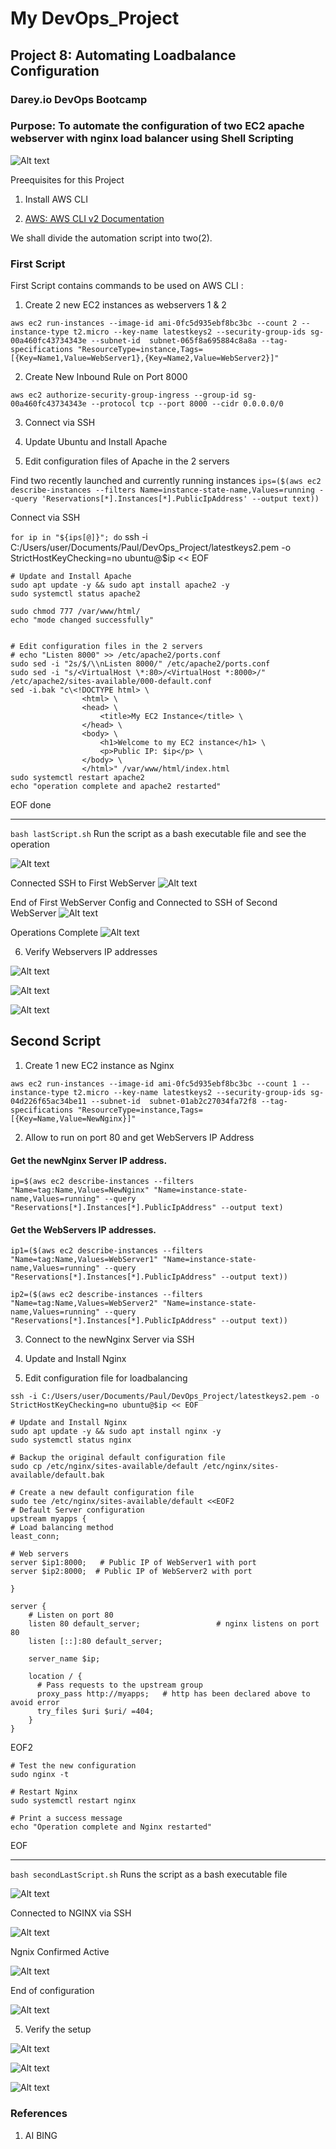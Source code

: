 # My DevOps_Project 

## Project 8: Automating Loadbalance Configuration

### Darey.io DevOps Bootcamp

### Purpose: To automate the configuration of two EC2 apache webserver  with nginx load balancer using Shell Scripting

![Alt text](img/00.loadbal.png)



Preequisites for this Project
1. Install AWS CLI

2. [AWS: AWS CLI v2 Documentation](https://docs.aws.amazon.com/cli/latest/userguide/cli-chap-welcome.html)


We shall divide the automation script into two(2).



### First Script
First Script contains commands to be used on AWS CLI :

1. Create 2 new EC2 instances as webservers 1 & 2

```aws ec2 run-instances --image-id ami-0fc5d935ebf8bc3bc --count 2 --instance-type t2.micro --key-name latestkeys2 --security-group-ids sg-00a460fc43734343e --subnet-id  subnet-065f8a695884c8a8a --tag-specifications "ResourceType=instance,Tags=[{Key=Name1,Value=WebServer1},{Key=Name2,Value=WebServer2}]"```



2. Create New Inbound Rule on Port 8000

```aws ec2 authorize-security-group-ingress --group-id sg-00a460fc43734343e --protocol tcp --port 8000 --cidr 0.0.0.0/0```


3. Connect via SSH

4. Update Ubuntu and Install Apache

5. Edit configuration files of Apache in the 2 servers

Find two recently launched and currently running instances
```ips=($(aws ec2 describe-instances --filters Name=instance-state-name,Values=running --query 'Reservations[*].Instances[*].PublicIpAddress' --output text))```   

Connect via SSH

```for ip in "${ips[@]}"; do```
    ssh -i C:/Users/user/Documents/Paul/DevOps_Project/latestkeys2.pem -o StrictHostKeyChecking=no ubuntu@$ip << EOF
    
    # Update and Install Apache
    sudo apt update -y && sudo apt install apache2 -y
    sudo systemctl status apache2
    
    sudo chmod 777 /var/www/html/
    echo "mode changed successfully"

    
    # Edit configuration files in the 2 servers
    # echo "Listen 8000" >> /etc/apache2/ports.conf
    sudo sed -i "2s/$/\\nListen 8000/" /etc/apache2/ports.conf
    sudo sed -i "s/<VirtualHost \*:80>/<VirtualHost *:8000>/" /etc/apache2/sites-available/000-default.conf
    sed -i.bak "c\<!DOCTYPE html> \
                    <html> \
                    <head> \
                        <title>My EC2 Instance</title> \
                    </head> \
                    <body> \
                        <h1>Welcome to my EC2 instance</h1> \
                        <p>Public IP: $ip</p> \
                    </body> \
                    </html>" /var/www/html/index.html
    sudo systemctl restart apache2
    echo "operation complete and apache2 restarted"
EOF
done
***

```bash lastScript.sh```  Run the script as a bash executable file and see the operation

![Alt text](img/01a.operationstarted.png)

Connected SSH to First WebServer
![Alt text](img/01b.firstSSH.png)   

End of First WebServer Config and Connected to SSH of Second WebServer
![Alt text](img/01c.secondSSH.png)

Operations Complete
![Alt text](img/01d.operationcomplete.png)



6. Verify Webservers IP addresses

![Alt text](img/02a.webserver1.png)

![Alt text](img/02b.webserver2.png)

![Alt text](img/3.2serversrunning.png)










## Second Script

1. Create 1 new EC2 instance as Nginx

```aws ec2 run-instances --image-id ami-0fc5d935ebf8bc3bc --count 1 --instance-type t2.micro --key-name latestkeys2 --security-group-ids sg-04d226f65ac34be11 --subnet-id  subnet-01ab2c27034fa72f8 --tag-specifications "ResourceType=instance,Tags=[{Key=Name,Value=NewNginx}]"```


2. Allow to run on port 80 and get WebServers IP Address

#### Get the newNginx Server IP address.
```ip=$(aws ec2 describe-instances --filters "Name=tag:Name,Values=NewNginx" "Name=instance-state-name,Values=running" --query "Reservations[*].Instances[*].PublicIpAddress" --output text)```

#### Get the WebServers IP addresses.

```ip1=($(aws ec2 describe-instances --filters "Name=tag:Name,Values=WebServer1" "Name=instance-state-name,Values=running" --query "Reservations[*].Instances[*].PublicIpAddress" --output text))```

```ip2=($(aws ec2 describe-instances --filters "Name=tag:Name,Values=WebServer2" "Name=instance-state-name,Values=running" --query "Reservations[*].Instances[*].PublicIpAddress" --output text))```



3. Connect to the newNginx Server via SSH

4. Update and Install Nginx

5. Edit configuration file for loadbalancing

```ssh -i C:/Users/user/Documents/Paul/DevOps_Project/latestkeys2.pem -o StrictHostKeyChecking=no ubuntu@$ip << EOF```
    
    # Update and Install Nginx
    sudo apt update -y && sudo apt install nginx -y
    sudo systemctl status nginx

    # Backup the original default configuration file
    sudo cp /etc/nginx/sites-available/default /etc/nginx/sites-available/default.bak

    # Create a new default configuration file
    sudo tee /etc/nginx/sites-available/default <<EOF2
    # Default Server configuration 
    upstream myapps { 
    # Load balancing method 
    least_conn; 
    
    # Web servers 
    server $ip1:8000;   # Public IP of WebServer1 with port 
    server $ip2:8000;  # Public IP of WebServer2 with port 
    
    } 
    
    server { 
        # Listen on port 80 
        listen 80 default_server;                 # nginx listens on port 80 
        listen [::]:80 default_server; 
    
        server_name $ip; 
    
        location / { 
          # Pass requests to the upstream group 
          proxy_pass http://myapps;   # http has been declared above to avoid error 
          try_files $uri $uri/ =404; 
        } 
    }
EOF2
    
    # Test the new configuration
    sudo nginx -t 

    # Restart Nginx
    sudo systemctl restart nginx

    # Print a success message
    echo "Operation complete and Nginx restarted"
EOF
***

```bash secondLastScript.sh```  Runs the script as a bash executable file

![Alt text](img/4a.lb_operationstarts.png)

Connected to NGINX via SSH

![Alt text](img/4b.lb_ssh.png)

Ngnix Confirmed Active

![Alt text](img/4c.lb_nginxrun.png)

End of configuration

![Alt text](img/4d.lb_operationcomplete.png)



5. Verify the setup

![Alt text](img/5a.lb_webserver1.png)

![Alt text](img/5b.lb_webserver2.png)

![Alt text](img/6.auto_lb.png)






### References

1. AI BING

